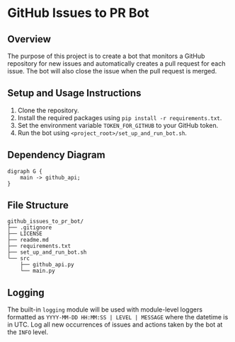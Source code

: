 # GitHub Issues to PR Bot

## Overview

The purpose of this project is to create a bot that monitors a GitHub repository for new issues and automatically creates a pull request for each issue. The bot will also close the issue when the pull request is merged.

## Setup and Usage Instructions

1. Clone the repository.
2. Install the required packages using `pip install -r requirements.txt`.
3. Set the environment variable `TOKEN_FOR_GITHUB` to your GitHub token.
4. Run the bot using `<project_root>/set_up_and_run_bot.sh`.

## Dependency Diagram

```graphviz
digraph G {
    main -> github_api;
}
```

## File Structure

```
github_issues_to_pr_bot/
├── .gitignore
├── LICENSE
├── readme.md
├── requirements.txt
├── set_up_and_run_bot.sh
└── src
    ├── github_api.py
    └── main.py
```

## Logging

The built-in `logging` module will be used with module-level loggers formatted as `YYYY-MM-DD HH:MM:SS | LEVEL | MESSAGE` where the datetime is in UTC. Log all new occurrences of issues and actions taken by the bot at the `INFO` level.
